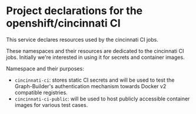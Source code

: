 # Project declarations for the openshift/cincinnati CI

This service declares resources used by the cincinnati CI jobs.

These namespaces and their resources are dedicated to the cincinnati CI jobs.
Initially we're interested in using it for secrets and container images.

Namespace and their purposes:
* `cincinnati-ci`: stores static CI secrets and will be used to test the Graph-Builder's
  authentication mechanism towards Docker v2 compatible registries.
* `cincinnati-ci-public`: will be used to host publicly accessible container images for various test cases.
